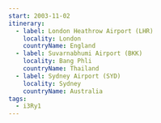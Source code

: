 ```yaml
---
start: 2003-11-02
itinerary:
  - label: London Heathrow Airport (LHR)
    locality: London
    countryName: England
  - label: Suvarnabhumi Airport (BKK)
    locality: Bang Phli
    countryName: Thailand
  - label: Sydney Airport (SYD)
    locality: Sydney
    countryName: Australia
tags:
  - i3Ry1
---
```

